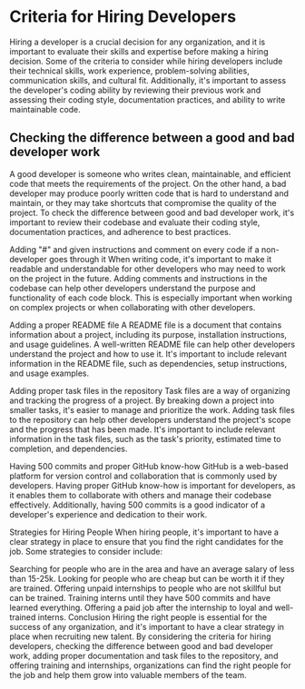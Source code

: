# Criteria for Hiring Developers
Hiring a developer is a crucial decision for any organization, and it is important to evaluate their skills and expertise before making a hiring decision. Some of the criteria to consider while hiring developers include their technical skills, work experience, problem-solving abilities, communication skills, and cultural fit. Additionally, it's important to assess the developer's coding ability by reviewing their previous work and assessing their coding style, documentation practices, and ability to write maintainable code.

## Checking the difference between a good and bad developer work
A good developer is someone who writes clean, maintainable, and efficient code that meets the requirements of the project. On the other hand, a bad developer may produce poorly written code that is hard to understand and maintain, or they may take shortcuts that compromise the quality of the project. To check the difference between good and bad developer work, it's important to review their codebase and evaluate their coding style, documentation practices, and adherence to best practices.

Adding "#" and given instructions and comment on every code if a non-developer goes through it
When writing code, it's important to make it readable and understandable for other developers who may need to work on the project in the future. Adding comments and instructions in the codebase can help other developers understand the purpose and functionality of each code block. This is especially important when working on complex projects or when collaborating with other developers.

Adding a proper README file
A README file is a document that contains information about a project, including its purpose, installation instructions, and usage guidelines. A well-written README file can help other developers understand the project and how to use it. It's important to include relevant information in the README file, such as dependencies, setup instructions, and usage examples.

Adding proper task files in the repository
Task files are a way of organizing and tracking the progress of a project. By breaking down a project into smaller tasks, it's easier to manage and prioritize the work. Adding task files to the repository can help other developers understand the project's scope and the progress that has been made. It's important to include relevant information in the task files, such as the task's priority, estimated time to completion, and dependencies.

Having 500 commits and proper GitHub know-how
GitHub is a web-based platform for version control and collaboration that is commonly used by developers. Having proper GitHub know-how is important for developers, as it enables them to collaborate with others and manage their codebase effectively. Additionally, having 500 commits is a good indicator of a developer's experience and dedication to their work.

Strategies for Hiring People
When hiring people, it's important to have a clear strategy in place to ensure that you find the right candidates for the job. Some strategies to consider include:

Searching for people who are in the area and have an average salary of less than 15-25k.
Looking for people who are cheap but can be worth it if they are trained.
Offering unpaid internships to people who are not skillful but can be trained.
Training interns until they have 500 commits and have learned everything.
Offering a paid job after the internship to loyal and well-trained interns.
Conclusion
Hiring the right people is essential for the success of any organization, and it's important to have a clear strategy in place when recruiting new talent. By considering the criteria for hiring developers, checking the difference between good and bad developer work, adding proper documentation and task files to the repository, and offering training and internships, organizations can find the right people for the job and help them grow into valuable members of the team.
